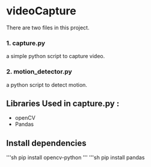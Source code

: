# videoCapture
There are two files in this project.


### 1. capture.py 
a simple python script to capture video.
### 2. motion_detector.py 
a python script to detect motion.

## Libraries Used in capture.py :
* openCV
* Pandas

## Install dependencies
'''sh
pip install opencv-python
'''
'''sh
 pip install pandas
 ```
